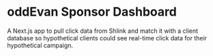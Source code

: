 # oddEvan Sponsor Dashboard

A Next.js app to pull click data from Shlink and match it with a client database so hypothetical clients could see real-time click data for their hypothetical campaign.
